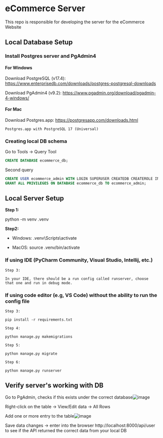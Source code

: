 # eCommerce Server
This repo is responsible for developing the server for the eCommerce Website

## Local Database Setup
### Install Postgres server and PgAdmin4
#### For Windows
Download PostgreSQL (v17.4): https://www.enterprisedb.com/downloads/postgres-postgresql-downloads

Download PgAdmin4 (v9.2): https://www.pgadmin.org/download/pgadmin-4-windows/

#### For Mac
Download Postgres.app: https://postgresapp.com/downloads.html

`Postgres.app with PostgreSQL 17 (Universal)`

### Creating local DB schema
Go to Tools -> Query Tool
```sql
CREATE DATABASE ecommerce_db;
```

Second query
```sql
CREATE USER ecommerce_admin WITH LOGIN SUPERUSER CREATEDB CREATEROLE INHERIT NOREPLICATION BYPASSRLS PASSWORD "capstone56";
GRANT ALL PRIVILEGES ON DATABASE ecommerce_db TO ecommerce_admin;
```

## Local Server Setup
__Step 1:__

python -m venv .venv

__Step2:__

- Windows: .venv\Scripts\activate

- MacOS: source .venv/bin/activate

### If using IDE (PyCharm Community, Visual Studio, Intellij, etc.)

    Step 3:
    
    In your IDE, there should be a run config called runserver, choose that one and run in debug mode.

### If using code editor (e.g, VS Code) without the ability to run the config file

    Step 3:
    
    pip install -r requirements.txt
    
    Step 4:
    
    python manage.py makemigrations
    
    Step 5:
    
    python manage.py migrate
    
    Step 6:
    
    python manage.py runserver

## Verify server's working with DB
Go to PgAdmin, checks if this exists under the correct database![image](https://github.com/user-attachments/assets/9acc25f4-f9e5-419f-8a66-4bad7cb920e4)

Right-click on the table -> View/Edit data -> All Rows

Add one or more entry to the table![image](https://github.com/user-attachments/assets/62938376-56f9-402a-b195-70c4bf36cb3f)

Save data changes -> enter into the browser http://localhost:8000/api/user to see if the API returned the correct data from your local DB




